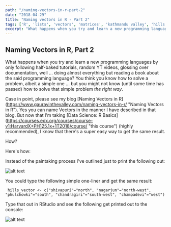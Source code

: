 ```yaml
---
path: "/naming-vectors-in-r-part-2"
date: "2018-04-29"
title: "Naming vectors in R - Part 2"
tags: ['R', 'lists', 'vectors', 'matrices', 'kathmandu valley', 'hills']
excerpt: "What happens when you try and learn a new programming languages by only following half-baked tutorials, random YT videos, glossing over documentation, well ... doing almost everything but reading a book about the said programming language? You think you know how to solve a problem, albeit a simple one ... but you might not know (until some time has passed) how to solve that simple problem *the right way*."
---
```


## Naming Vectors in R, Part 2

What happens when you try and learn a new programming languages by only following half-baked tutorials, random YT videos, glossing over documentation, well ... doing almost everything but reading a book about the said programming language? You think you know how to solve a problem, albeit a simple one ... but you might not know (until some time has passed) how to solve that simple problem *the right way*.

Case in point, please see my blog [Naming Vectors in R] (https://www.gauravinthevalley.com/naming-vectors-in-r/ "Naming Vectors in R"). Yes you can name Vectors in the manner I have described in that blog. But now that I'm taking [Data Science: R Basics] (https://courses.edx.org/courses/course-v1:HarvardX+PH125.1x+1T2018/course/ "this course") (highly recommended), I know that there's a super easy way to get the same result. 

How? 

Here's how:

Instead of the paintaking process I've outlined just to print the following out:

![alt text](https://res.cloudinary.com/dwstpvoqc/image/upload/v1523201740/named-vectors-elements-in-r.png "Vector with named elements in RStudio")

You could type the following simple one-liner and get the same result:

`
hills_vector <- c("shivapuri"="north", "nagarjun"="north-west", "phulchowki"="south", "chandragiri"="south-west", "champadevi"="west")`

Type that out in RStudio and see the following get printed out to the console:

![alt text](https://res.cloudinary.com/dwstpvoqc/image/upload/v1523201740/named-vectors-elements-in-r.png "Vector with named elements in RStudio")